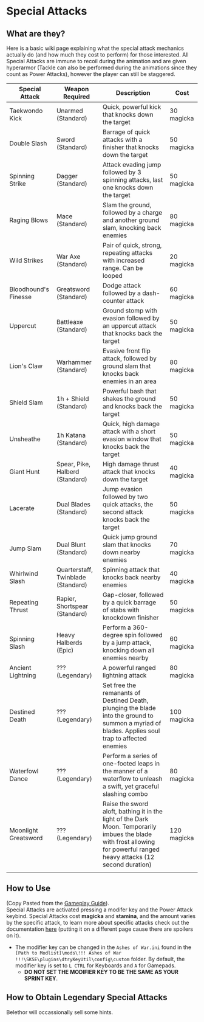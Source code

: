 # Special Attacks

## What are they?

Here is a basic wiki page explaining what the special attack mechanics actually do (and how much they cost to perform) for those interested. All Special Attacks are immune to recoil during the animation and are given hyperarmor (Tackle can also be performed during the animations since they count as Power Attacks), however the player can still be staggered.

| Special Attack       | Weapon Required                    | Description                                                                                                                                                               | Cost        |
|----------------------|------------------------------------|---------------------------------------------------------------------------------------------------------------------------------------------------------------------------|-------------|
| Taekwondo Kick       | Unarmed (Standard)                 | Quick, powerful kick that knocks down the target                                                                                                                          | 30 magicka  |
| Double Slash         | Sword (Standard)                   | Barrage of quick attacks with a finisher that knocks down the target                                                                                                      | 50 magicka  |
| Spinning Strike      | Dagger (Standard)                  | Attack evading jump followed by 3 spinning attacks, last one knocks down the target                                                                                       | 50 magicka  |
| Raging Blows         | Mace (Standard)                    | Slam the ground, followed by a charge and another ground slam, knocking back enemies                                                                                      | 80 magicka  |
| Wild Strikes         | War Axe (Standard)                 | Pair of quick, strong, repeating attacks with increased range. Can be looped                                                                                              | 20 magicka  |
| Bloodhound's Finesse | Greatsword (Standard)              | Dodge attack followed by a dash-counter attack                                                                                                                            | 60 magicka  |
| Uppercut             | Battleaxe (Standard)               | Ground stomp with evasion followed by an uppercut attack that knocks back the target                                                                                      | 50 magicka  |
| Lion's Claw          | Warhammer (Standard)               | Evasive front flip attack, followed by ground slam that knocks back enemies in an area                                                                                    | 80 magicka  |
| Shield Slam          | 1h + Shield (Standard)             | Powerful bash that shakes the ground and knocks back the target                                                                                                           | 50 magicka  |
| Unsheathe            | 1h Katana (Standard)               | Quick, high damage attack with a short evasion window that knocks back the target                                                                                         | 50 magicka  |
| Giant Hunt           | Spear, Pike, Halberd (Standard)    | High damage thrust attack that knocks down the target                                                                                                                     | 40 magicka  |
| Lacerate             | Dual Blades (Standard)             | Jump evasion followed by two quick attacks, the second attack knocks back the target                                                                                      | 50 magicka  |
| Jump Slam            | Dual Blunt (Standard)              | Quick jump ground slam that knocks down nearby enemies                                                                                                                    | 70 magicka  |
| Whirlwind Slash      | Quarterstaff, Twinblade (Standard) | Spinning attack that knocks back nearby enemies                                                                                                                           | 40 magicka  |
| Repeating Thrust     | Rapier, Shortspear (Standard)      | Gap-closer, followed by a quick barrage of stabs with knockdown finisher                                                                                                  | 50 magicka  |
| Spinning Slash       | Heavy Halberds (Epic)              | Perform a 360-degree spin followed by a jump attack, knocking down all enemies nearby                                                                                     | 60 magicka  |
| Ancient Lightning    | ??? (Legendary)                    | A powerful ranged lightning attack                                                                                                                                        | 80 magicka  |
| Destined Death       | ??? (Legendary)                    | Set free the remanants of Destined Death, plunging the blade into the ground to summon a myriad of blades. Applies soul trap to affected enemies                          | 100 magicka |
| Waterfowl Dance      | ??? (Legendary)                    | Perform a series of one-footed leaps in the manner of a waterflow to unleash a swift, yet graceful slashing combo                                                         | 80 magicka  |
| Moonlight Greatsword | ??? (Legendary)                    | Raise the sword aloft, bathing it in the light of the Dark Moon. Temporarily imbues the blade with frost allowing for powerful ranged heavy attacks (12 second duration)  | 120 magicka |
|                      |                                    |                                                                                                                                                                           |             |

## How to Use

(Copy Pasted from the [Gameplay Guide](https://github.com/aljoxo/Arisen/blob/main/Documentation/Gameplay%20Guide.md)).  
Special Attacks are activated pressing a modifer key and the Power Attack keybind. Special Attacks cost **magicka** and **stamina**, and the amount varies by the specific attack, to learn more about specific attacks check out the documentation [here](LINK) (putting it on a different page cause there are spoilers on it).  
 - The modifier key can be changed in the `Ashes of War.ini` found in the `[Path to Modlist]\mods\!!! Ashes of War !!!\SKSE\plugins\dtryKeyUtil\config\custom` folder. By default, the modifier key is set to `L CTRL` for Keyboards and `A` for Gamepads.  
     - **DO NOT SET THE MODIFIER KEY TO BE THE SAME AS YOUR SPRINT KEY**.  

## How to Obtain Legendary Special Attacks

Belethor will occassionally sell some hints.